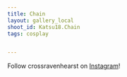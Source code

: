 ```yaml
---
title: Chain
layout: gallery_local
shoot_id: Katsu18.Chain
tags: cosplay


---
```


Follow crossravenhearst on [Instagram](https://www.instagram.com/crossravenhearst)!

